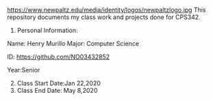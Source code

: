 https://www.newpaltz.edu/media/identity/logos/newpaltzlogo.jpg
This repository documents my class work and projects done for CPS342.
1. Personal Information:

Name: Henry Murillo
Major: Computer Science

ID: https://github.com/NO03432852

Year:Senior

2. Class Start Date:Jan 22,2020
3. Class End Date: May 8,2020

